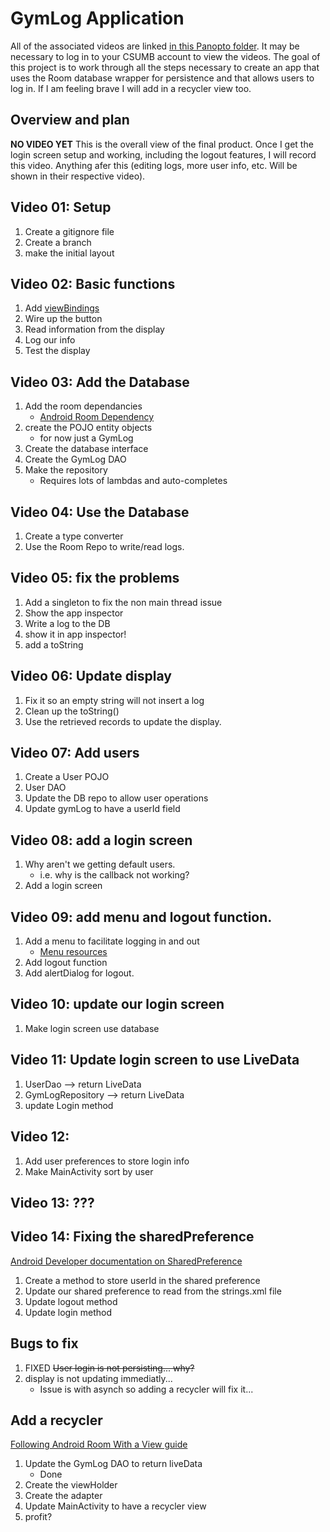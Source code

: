 # GymLog Application
All of the associated videos are linked [in this Panopto folder](https://csumb.hosted.panopto.com/Panopto/Pages/Sessions/List.aspx?folderID=d53a137e-e309-4177-a3ee-b0c001711ca0). It may be necessary to log in to your CSUMB account to view the videos.
The goal of this project is to work through all the steps necessary to create an app that uses the Room database wrapper for persistence and that allows users to log in. 
If I am feeling brave I will add in a recycler view too.

## Overview and plan
**NO VIDEO YET** 
This is the overall view of the final product.  Once I get the login screen setup and working, including the logout features, I will record this video.  Anything afer this (editing logs, more user info, etc. Will be shown in their respective video).


## Video 01: Setup
1. Create a gitignore file
2. Create a branch
3. make the initial layout

## Video 02: Basic functions
1. Add [viewBindings](https://developer.android.com/topic/libraries/view-binding) 
1. Wire up the button
1. Read information from the display
1. Log our info
1. Test the display

## Video 03: Add the Database
1. Add the room dependancies
   * [Android Room Dependency](https://developer.android.com/jetpack/androidx/releases/room)
1. create the POJO entity objects
	* for now just a GymLog
1. Create the database interface
1. Create the GymLog DAO
1. Make the repository
	* Requires lots of lambdas and auto-completes

## Video 04: Use the Database
1. Create a type converter
1. Use the Room Repo to write/read logs.

## Video 05: fix the problems
1. Add a singleton to fix the non main thread issue
1. Show the app inspector
1. Write a log to the DB
1. show it in app inspector!
1. add a toString

## Video 06: Update display
1. Fix it so an empty string will not insert a log
1. Clean up the toString()
1. Use the retrieved records to update the display.

## Video 07: Add users
1. Create a User POJO
1. User DAO
1. Update the DB repo to allow user operations
1. Update gymLog to have a userId field

## Video 08: add a login screen
1. Why aren't we getting default users.
	* i.e. why is the callback not working?
1. Add a login screen

## Video 09: add menu and logout function.
1. Add a menu to facilitate logging in and out
	* [Menu resources](https://developer.android.com/guide/topics/resources/menu-resource)
1. Add logout function
1. Add alertDialog for logout.

## Video 10: update our login screen
1. Make login screen use database

## Video 11: Update login screen to use LiveData
1. UserDao --> return LiveData
1. GymLogRepository --> return LiveData
1. update Login method

## Video 12:
1. Add user preferences to store login info
1. Make MainActivity sort by user

## Video 13: ???

## Video 14: Fixing the sharedPreference
[Android Developer documentation on SharedPreference](https://developer.android.com/training/data-storage/shared-preferences#java)
1. Create a method to store userId in the shared preference
1. Update our shared preference to read from the strings.xml file
1. Update logout method
1. Update login method


## Bugs to fix
1. FIXED ~~User login is not persisting... why?~~
1. display is not updating immediatly...
	* Issue is with asynch so adding a recycler will fix it...

## Add a recycler
[Following Android Room With a View guide](https://developer.android.com/codelabs/android-room-with-a-view#0)
1. Update the GymLog DAO to return liveData
	* Done
2. Create the viewHolder
3. Create the adapter
4. Update MainActivity to have a recycler view
5. profit?
